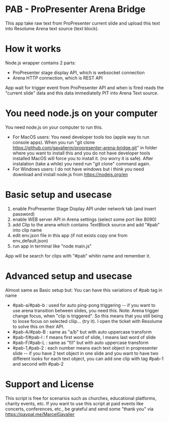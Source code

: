 # PAB - ProPresenter Arena Bridge
This app take raw text from ProPresenter current slide and upload this text into Resolume Arena text source (text block).

# How it works
Node.js wrapper contains 2 parts:
- ProPresenter stage display API, which is websocket connection
- Arena HTTP connection, which is REST API

App wait for trigger event from ProPresenter API and when is fired reads the "current slide" data and this data immediatelly PIT into Arena Text source.

# You need node.js on your computer
You need node.js on your computer to run this. 
- For MacOS users:
You need developer tools too (apple way to run console apps).
When you run "git clone https://github.com/gavalierm/propresenter-arena-bridge.git" in folder where you want to install this and you do not have developer tools installed MacOS will force you to install it. (no worry it is safe). After instalation (take a while) you need run "git clone" command again.
- For Windows users:
I do not have windows but i think you need download and install node.js from https://nodejs.org/en

# Basic setup and usecase
1. enable ProPresenter Stage Display API under network tab (and insert password)
2. enable WEB server API in Arena settings (select some port like 8090)
3. add Clip to the arena which contains TextBlock source and add "#pab" into clip name
4. edit env.json file in this app (if not exists copy one from env_default.json)
5. run app in terminal like "node main.js"

App will be search for clips with "#pab" whitin name and remember it.

# Advanced setup and usecase
Almost same as Basic setup but:
You can have this variations of #pab tag in name
- #pab-a/#pab-b : used for auto ping-pong triggering
-- if you want to use arena transition between slides, you need this. Note: Arena trigger change focus, when "clip is triggered". So this means that you still being to loose focus on selected cliip... (try it). I open the ticket with Resolume to solve this on their API.
- #pab-A/#pab-B : same as "a/b" but with auto uppercase transform
- #pab-f/#pab-l : f means first word of slide, l means last word of slide
- #pab-F/#pab-L : same as "f/l" but with auto uppercase transform
- #pab-1,#pab-2 : each number means each text object in propresenter slide
-- if you have 2 text object in one slide and you want to have two different looks for each text object, you can add one clip with tag #pab-1 and second with #pab-2

# Support and License
This script is free for scenarios such as churches, educational platforms, charity events, etc. If you want to use this script at paid events like concerts, conferences, etc., be grateful and send some "thank you" via https://paypal.me/MarcelGavalier